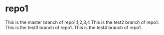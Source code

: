 # repo1
This is the master branch of repo1.1,2,3,4
This is the test2 branch of repo1.
This is the test3 branch of repo1.
This is the test4 branch of repo1.

